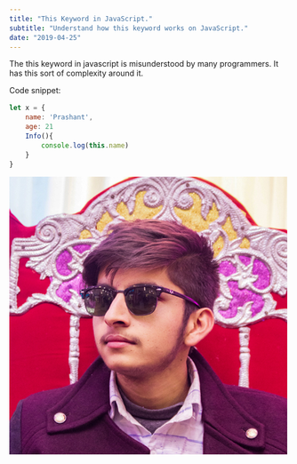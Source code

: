 ```yaml
---
title: "This Keyword in JavaScript."
subtitle: "Understand how this keyword works on JavaScript."
date: "2019-04-25"
---
```


The this keyword in javascript is misunderstood by many programmers. It has this sort of complexity around it.

Code snippet:

```javascript
let x = {
	name: 'Prashant',
	age: 21
	Info(){
		console.log(this.name)
	}
}

```

![My Picture](myImage.jpg)

